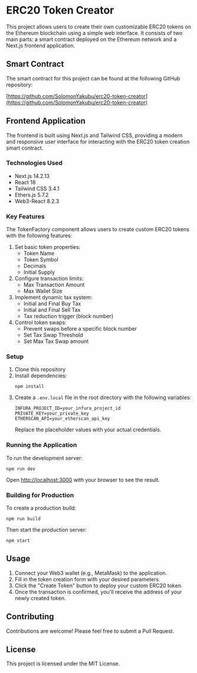 # ERC20 Token Creator

This project allows users to create their own customizable ERC20 tokens on the Ethereum blockchain using a simple web interface. It consists of two main parts: a smart contract deployed on the Ethereum network and a Next.js frontend application.

## Smart Contract

The smart contract for this project can be found at the following GitHub repository:

[https://github.com/SolomonYakubu/erc20-token-creator](https://github.com/SolomonYakubu/erc20-token-creator)

## Frontend Application

The frontend is built using Next.js and Tailwind CSS, providing a modern and responsive user interface for interacting with the ERC20 token creation smart contract.

### Technologies Used

- Next.js 14.2.13
- React 18
- Tailwind CSS 3.4.1
- Ethers.js 5.7.2
- Web3-React 8.2.3

### Key Features

The TokenFactory component allows users to create custom ERC20 tokens with the following features:

1. Set basic token properties:
   - Token Name
   - Token Symbol
   - Decimals
   - Initial Supply
2. Configure transaction limits:
   - Max Transaction Amount
   - Max Wallet Size
3. Implement dynamic tax system:
   - Initial and Final Buy Tax
   - Initial and Final Sell Tax
   - Tax reduction trigger (block number)
4. Control token swaps:
   - Prevent swaps before a specific block number
   - Set Tax Swap Threshold
   - Set Max Tax Swap amount

### Setup

1. Clone this repository
2. Install dependencies:
   ```
   npm install
   ```
3. Create a `.env.local` file in the root directory with the following variables:
   ```
   INFURA_PROJECT_ID=your_infura_project_id
   PRIVATE_KEY=your_private_key
   ETHERSCAN_API=your_etherscan_api_key
   ```
   Replace the placeholder values with your actual credentials.

### Running the Application

To run the development server:

```
npm run dev
```

Open [http://localhost:3000](http://localhost:3000) with your browser to see the result.

### Building for Production

To create a production build:

```
npm run build
```

Then start the production server:

```
npm start
```

## Usage

1. Connect your Web3 wallet (e.g., MetaMask) to the application.
2. Fill in the token creation form with your desired parameters.
3. Click the "Create Token" button to deploy your custom ERC20 token.
4. Once the transaction is confirmed, you'll receive the address of your newly created token.

## Contributing

Contributions are welcome! Please feel free to submit a Pull Request.

## License

This project is licensed under the MIT License.
